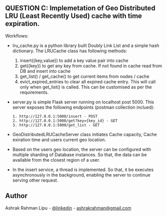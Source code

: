 ## QUESTION C: Implemetation of Geo Distributed LRU (Least Recently Used) cache with time expiration.

Workflows:

- lru_cache.py is a python library built Doubly Link List and a simple hash dictionary. The LRUCache class has following methods:

  1. insert({key,value}) to add a key value pair into cache
  2. get({key}) to get any key from cache. If not found in cache read from DB and insert into cache
  3. get_list() / get_cache() to get current items from nodes / cache
  4. evict_expired_entries to clear all expired cache entry. This will call only when get_list() is called. This can be customised as per the requirements.

- server.py is simple Flask server running on localhost post 5000. This server exposes the following endpoints (postman collection inclued):

  ```
  1. http://127.0.0.1:5000/insert - POST
  2. http://127.0.0.1:5000/get?key={key_id} - GET
  3. http://127.0.0.1:5000/get_list - GET

  ```

- GeoDistributedLRUCacheServer class initiates Cache capacity, Cache exiration time and users current geo location.

- Based on the users geo location, the server can be configured with multiple sharding of Database instances. So that, the data can be available from the closest region of a user.

- In the insert service, a thread is implemented. So that, it be executes asynchronously in the background, enabling the server to continue serving other request.

## Author

Ashrak Rahman Lipu - [@linkedin](https://www.linkedin.com/in/ashrakrahman/) - ashrakrahman@gmail.com

